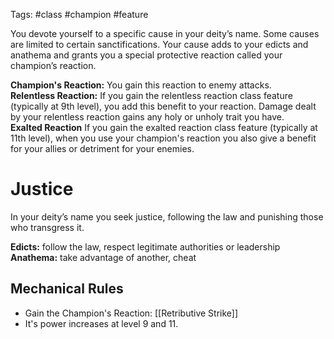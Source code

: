 Tags: #class #champion #feature 

You devote yourself to a specific cause in your deity’s name. Some causes are limited to certain sanctifications. Your cause adds to your edicts and anathema and grants you a special protective reaction called your champion’s reaction.

**Champion's Reaction:** You gain this reaction to enemy attacks.  
**Relentless Reaction:** If you gain the relentless reaction class feature (typically at 9th level), you add this benefit to your reaction. Damage dealt by your relentless reaction gains any holy or unholy trait you have.  
**Exalted Reaction** If you gain the exalted reaction class feature (typically at 11th level), when you use your champion's reaction you also give a benefit for your allies or detriment for your enemies.

# Justice

In your deity’s name you seek justice, following the law and punishing those who transgress it.  

**Edicts:** follow the law, respect legitimate authorities or leadership
**Anathema:** take advantage of another, cheat

## Mechanical Rules

- Gain the Champion's Reaction: [[Retributive Strike]]
- It's power increases at level 9 and 11.


